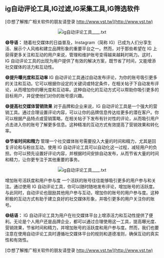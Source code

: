 ## **ig自动评论工具,IG过滤,IG采集工具,IG筛选软件**

[😍想了解推广相关软件的朋友请登录 http://www.vst.tw](http://www.vst.tw)

 <center><img src="https://vst.tw/MP4/tuiguang/png/3.png" alt="ig自动评论工具____.txt"></center>

**😄导语：**
随着社交媒体的日益普及，Instagram（简称 IG）已成为人们分享生活、展示个人风格和建立品牌形象的重要平台之一。然而，对于那些希望在 IG 上获得更多关注和互动的用户来说，管理和维护账号变得越来越耗时耗力。这时，IG 自动评论工具的出现为用户提供了有效的解决方案，既节省了时间，又能增添社交媒体的活力和互动性。

**😄提升曝光度和互动率**
IG 自动评论工具通过自动发布评论，为你的账号吸引更多的关注和互动。它可以根据你设定的关键词或特定条件，在相关帖子下自动发布评论，从而增加你的曝光度和互动率。这种自动化的互动方式可以帮助你吸引更多的目标用户，并促使他们对你的账号感兴趣。

**😄提高社交媒体营销效果**
对于品牌和企业来说，IG 自动评论工具是一个强大的营销工具。通过合理设置评论内容，可以让你的品牌信息传达给更多的潜在客户。你可以根据产品特点或营销策略，在相关帖子下发布有针对性的评论，从而吸引用户点击进入你的账号了解更多信息。这种精准的互动方式有效提高了营销效果和转化率。

**😄节省时间和精力**
管理一个社交媒体账号需要投入大量的时间和精力，尤其是回复评论和与粉丝互动。使用 IG 自动评论工具可以自动化这一过程，减轻用户的负担。你可以预先设置好评论内容，并根据时间安排自动发布，从而节省大量的时间和精力，让你更专注于其他重要的事务。

 <center><img src="https://vst.tw/MP4/tuiguang/png/6.png" alt="ig自动评论工具____.txt"></center>

增加账号活跃度和用户参与度
一个活跃的账号往往能够吸引更多的用户参与和关注。通过使用 IG 自动评论工具，你可以随时随地发布评论，增加账号的活跃度。与此同时，自动评论也鼓励其他用户参与互动，增加你的账号的用户参与度。这种积极的互动方式有助于建立良好的社交媒体形象，并吸引更多的用户关注你的账号。

**😄结语：**
IG 自动评论工具为用户在社交媒体平台上增添活力和互动性提供了便利。无论是个人用户还是品牌企业，都可以通过合理使用这一工具，提高曝光度、营销效果，节省时间和精力，并增加账号的活跃度和用户参与度。然而，我们也要注意在使用自动评论工具时遵循社交媒体平台的规则和道德准则，确保互动的真实性和有效性。

[😍想了解推广相关软件的朋友请登录 http://www.vst.tw](http://www.vst.tw)



